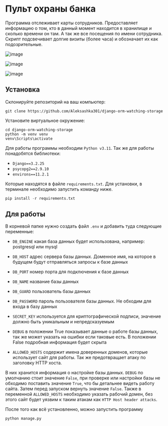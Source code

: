 # Пульт охраны банка

 Программа отслеживает карты сотрудников. Предоставляет информацию о том, кто в данный момент находится в хранилище и 
сколько времени он там. А так же все посещения по имени сотрудника. Скрипт подсвечивает долгие визиты (более часа) и
обозначает их как подозрительные.

![image](https://github.com/user-attachments/assets/cc0f9ae7-c955-4309-bde1-afd3ef766f7e)

![image](https://github.com/user-attachments/assets/bf3f0625-c3d5-4e0a-96b4-b86ca2196272)

![image](https://github.com/user-attachments/assets/d4061eea-7bdc-4df3-93c3-fb703cbea62f)

## Установка

 Склонируйте репозиторий на ваш компьютер:
```commandline
git clone https://github.com/Aleksashka301/django-orm-watching-storage
```
 Установите виртуальное окружение:
```commandline
cd django-orm-watching-storage
python -m venv venv
venv\Scripts\activate
```

 Для работы программы необходим `Python v3.11`. Так же для работы понадобятся библиотеки:
- `Django==3.2.25`
- `psycopg2==2.9.10`
- `environs==11.2.1`

Которые находятся в файле `requirements.txt`. Для установки, в терминале необходимо запустить команду ниже.
```python
pip install -r requirements.txt
```

## Для работы
 
 В корневой папке нужно создать файл `.env` и добавить туда следующие переменные:
- `DB_ENGINE` какая база данных будет использована, например: postgresql или mysql
- `DB_HOST` адрес сервера базы данных. Доменное имя, на которое в будущем будут отправляться запросы к базе данных
- `DB_PORT` номер порта для подключения к базе данных
- `DB_NAME` название базы данных
- `DB_GUARD` пользователь базы данных
- `DB_PASSWORD` пароль пользователя базы данных. Не обходим для входа в базу данных

- `SECRET_KEY` используется для криптографической подписи, значение должно быть уникальным и непредсказуемым
- `DEBUG` в положении True показывает данные о работе базы данных, так же может указать на ошибки если таковые есть.
В положении False подробная информация будет скрыта
- `ALLOWED_HOSTS` содержит имена доверенных доменов, которые использует сайт для работы. Так же предотвращает атаку
по заголовку HTTP хоста.

В них хранится информация о настройке базы данных. `DEBUG` по умолчанию стоит значение `False`, при проверке или
настройки базы не обходимо поставить значение `True`, что бы детальнее видеть работу сайта. Затем перед запуском
вернуть значение `False`. Также в переменной `ALLOWED_HOSTS` необходимо указать рабочий домен, без этого сайт будет
уязвим к таким атакам как `HTTP Host header attacks`.

После того как всё установленно, можно запустить программу
```python
python manage.py
```
